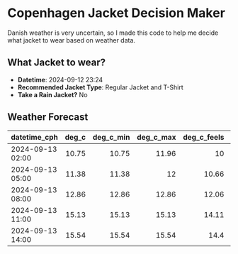 # Copenhagen Jacket Decision Maker

Danish weather is very uncertain, so I made this code to help me decide what jacket to wear based on weather data.

## What Jacket to wear?

- **Datetime**: 2024-09-12 23:24
- **Recommended Jacket Type**: Regular Jacket and T-Shirt
- **Take a Rain Jacket?** No

## Weather Forecast
| datetime_cph     |   deg_c |   deg_c_min |   deg_c_max |   deg_c_feels | weather   | wind   | rain   |
|:-----------------|--------:|------------:|------------:|--------------:|:----------|:-------|:-------|
| 2024-09-13 02:00 |   10.75 |       10.75 |       11.96 |         10    | Clouds    | Low    | None   |
| 2024-09-13 05:00 |   11.38 |       11.38 |       12    |         10.66 | Clouds    | Low    | None   |
| 2024-09-13 08:00 |   12.86 |       12.86 |       12.86 |         12.06 | Clouds    | Low    | None   |
| 2024-09-13 11:00 |   15.13 |       15.13 |       15.13 |         14.11 | Clouds    | Medium | None   |
| 2024-09-13 14:00 |   15.54 |       15.54 |       15.54 |         14.4  | Clouds    | Medium | None   |

